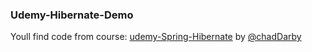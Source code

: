 ### Udemy-Hibernate-Demo

Youll find code from course: [udemy-Spring-Hibernate](https://www.udemy.com/course/spring-hibernate-tutorial) by [@chadDarby](https://www.udemy.com/user/chaddarby2/)
